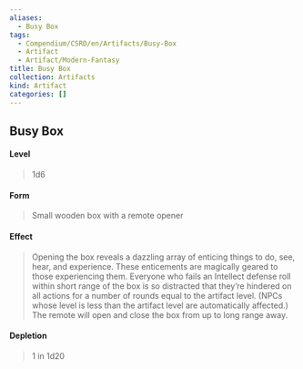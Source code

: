 ```yaml
---
aliases:
  - Busy Box
tags:
  - Compendium/CSRD/en/Artifacts/Busy-Box
  - Artifact
  - Artifact/Modern-Fantasy
title: Busy Box
collection: Artifacts
kind: Artifact
categories: []
---
```

## Busy Box
#### Level 
>1d6
#### Form
> Small wooden box with a remote opener 
#### Effect
> Opening the box reveals a dazzling array of enticing things to do, see, hear, and experience. These enticements are magically geared to those experiencing them. Everyone who fails an Intellect defense roll within short range of the box is so distracted that they’re hindered on all actions for a number of rounds equal to the artifact level. (NPCs whose level is less than the artifact level are automatically affected.) The remote will open and close the box from up to long range away. 
#### Depletion 
>1 in 1d20

